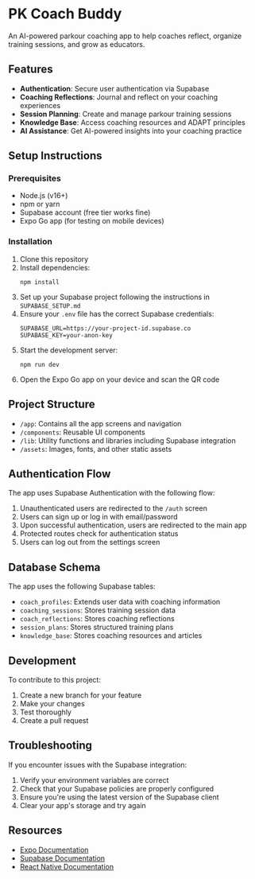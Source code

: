 # PK Coach Buddy

An AI-powered parkour coaching app to help coaches reflect, organize training sessions, and grow as educators.

## Features

- **Authentication**: Secure user authentication via Supabase
- **Coaching Reflections**: Journal and reflect on your coaching experiences
- **Session Planning**: Create and manage parkour training sessions
- **Knowledge Base**: Access coaching resources and ADAPT principles
- **AI Assistance**: Get AI-powered insights into your coaching practice

## Setup Instructions

### Prerequisites

- Node.js (v16+)
- npm or yarn
- Supabase account (free tier works fine)
- Expo Go app (for testing on mobile devices)

### Installation

1. Clone this repository
2. Install dependencies:
   ```
   npm install
   ```
3. Set up your Supabase project following the instructions in `SUPABASE_SETUP.md`
4. Ensure your `.env` file has the correct Supabase credentials:
   ```
   SUPABASE_URL=https://your-project-id.supabase.co
   SUPABASE_KEY=your-anon-key
   ```
5. Start the development server:
   ```
   npm run dev
   ```
6. Open the Expo Go app on your device and scan the QR code

## Project Structure

- `/app`: Contains all the app screens and navigation
- `/components`: Reusable UI components
- `/lib`: Utility functions and libraries including Supabase integration
- `/assets`: Images, fonts, and other static assets

## Authentication Flow

The app uses Supabase Authentication with the following flow:

1. Unauthenticated users are redirected to the `/auth` screen
2. Users can sign up or log in with email/password
3. Upon successful authentication, users are redirected to the main app
4. Protected routes check for authentication status
5. Users can log out from the settings screen

## Database Schema

The app uses the following Supabase tables:

- `coach_profiles`: Extends user data with coaching information
- `coaching_sessions`: Stores training session data
- `coach_reflections`: Stores coaching reflections
- `session_plans`: Stores structured training plans
- `knowledge_base`: Stores coaching resources and articles

## Development

To contribute to this project:

1. Create a new branch for your feature
2. Make your changes
3. Test thoroughly
4. Create a pull request

## Troubleshooting

If you encounter issues with the Supabase integration:

1. Verify your environment variables are correct
2. Check that your Supabase policies are properly configured
3. Ensure you're using the latest version of the Supabase client
4. Clear your app's storage and try again

## Resources

- [Expo Documentation](https://docs.expo.dev/)
- [Supabase Documentation](https://supabase.com/docs)
- [React Native Documentation](https://reactnative.dev/docs/getting-started) 